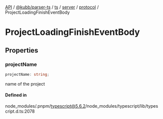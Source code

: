 [API](../../../../../../../../../packages.md) / [@kubb/parser-ts](../../../../../../../index.md) / [ts](../../../../../index.md) / [server](../../../index.md) / [protocol](../index.md) / ProjectLoadingFinishEventBody

# ProjectLoadingFinishEventBody

## Properties

### projectName

```ts
projectName: string;
```

name of the project

#### Defined in

node\_modules/.pnpm/typescript@5.6.2/node\_modules/typescript/lib/typescript.d.ts:2078
